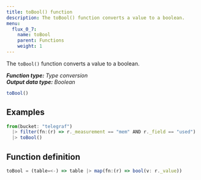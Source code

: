 ```yaml
---
title: toBool() function
description: The toBool() function converts a value to a boolean.
menu:
  flux_0_7:
    name: toBool
    parent: Functions
    weight: 1
---
```


The `toBool()` function converts a value to a boolean.

_**Function type:** Type conversion_  
_**Output data type:** Boolean_

```js
toBool()
```

## Examples
```js
from(bucket: "telegraf")
  |> filter(fn:(r) => r._measurement == "mem" AND r._field == "used")
  |> toBool()
```

## Function definition
```js
toBool = (table=<-) => table |> map(fn:(r) => bool(v: r._value))
```
